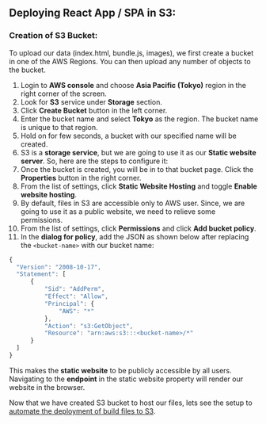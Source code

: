 ## Deploying React App / SPA in S3:

### Creation of S3 Bucket:
To upload our data (index.html, bundle.js, images), we first create a bucket in one of the AWS Regions. You can then upload any number of objects to the bucket.

1. Login to **AWS console** and choose **Asia Pacific (Tokyo)** region in the right corner of the screen.
2. Look for **S3** service under **Storage** section.
3. Click **Create Bucket** button in the left corner.
4. Enter the bucket name and select **Tokyo** as the region. The bucket name is unique to that region.
5. Hold on for few seconds, a bucket with our specified name will be created.
6. S3 is a **storage service**, but we are going to use it as our **Static website server**. So, here are the steps to configure it:
  1. Once the bucket is created, you will be in to that bucket page. Click the **Properties** button in the right corner.
  2. From the list of settings, click **Static Website Hosting** and toggle **Enable website hosting**.
  3. By default, files in S3 are accessible only to AWS user. Since, we are going to use it as a public website, we need to relieve some permissions.
  4. From the list of settings, click **Permissions** and click **Add bucket policy**.
  5. In the **dialog for policy**, add the JSON as shown below after replacing the ```<bucket-name>``` with our bucket name:
  ```js
  {
  	"Version": "2008-10-17",
  	"Statement": [
  		{
  			"Sid": "AddPerm",
  			"Effect": "Allow",
  			"Principal": {
  				"AWS": "*"
  			},
  			"Action": "s3:GetObject",
  			"Resource": "arn:aws:s3:::<bucket-name>/*"
  		}
  	]
  }  
  ```

This makes the **static website** to be publicly accessible by all users. Navigating to the **endpoint** in the static website property will render our website in the browser.

Now that we have created S3 bucket to host our files, lets see the setup to [automate the deployment of build files to S3](https://github.com/lakshmantgld/route53-CloudFront-S3-Setup/blob/master/readmeFiles/s3Setup.md).
